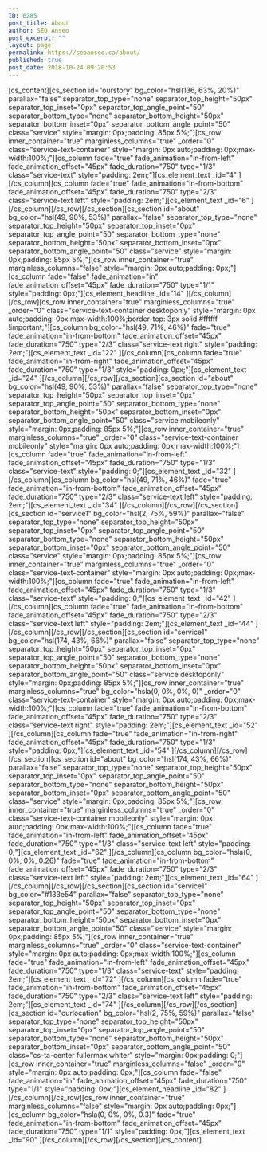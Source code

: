 ```yaml
---
ID: 6285
post_title: About
author: SEO Anseo
post_excerpt: ""
layout: page
permalink: https://seoanseo.ca/about/
published: true
post_date: 2018-10-24 09:20:53
---
```

[cs_content][cs_section id="ourstory" bg_color="hsl(136, 63%, 20%)" parallax="false" separator_top_type="none" separator_top_height="50px" separator_top_inset="0px" separator_top_angle_point="50" separator_bottom_type="none" separator_bottom_height="50px" separator_bottom_inset="0px" separator_bottom_angle_point="50" class="service" style="margin: 0px;padding: 85px 5%;"][cs_row inner_container="true" marginless_columns="true" _order="0" class="service-text-container" style="margin: 0px auto;padding: 0px;max-width:100%;"][cs_column fade="true" fade_animation="in-from-left" fade_animation_offset="45px" fade_duration="750" type="1/3" class="service-text" style="padding: 2em;"][cs_element_text _id="4" ][/cs_column][cs_column fade="true" fade_animation="in-from-bottom" fade_animation_offset="45px" fade_duration="750" type="2/3" class="service-text left" style="padding: 2em;"][cs_element_text _id="6" ][/cs_column][/cs_row][/cs_section][cs_section id="about" bg_color="hsl(49, 90%, 53%)" parallax="false" separator_top_type="none" separator_top_height="50px" separator_top_inset="0px" separator_top_angle_point="50" separator_bottom_type="none" separator_bottom_height="50px" separator_bottom_inset="0px" separator_bottom_angle_point="50" class="service" style="margin: 0px;padding: 85px 5%;"][cs_row inner_container="true" marginless_columns="false" style="margin: 0px auto;padding: 0px;"][cs_column fade="false" fade_animation="in" fade_animation_offset="45px" fade_duration="750" type="1/1" style="padding: 0px;"][cs_element_headline _id="14" ][/cs_column][/cs_row][cs_row inner_container="true" marginless_columns="true" _order="0" class="service-text-container desktoponly" style="margin: 0px auto;padding: 0px;max-width:100%;border-top: 3px solid #ffffff !important;"][cs_column bg_color="hsl(49, 71%, 46%)" fade="true" fade_animation="in-from-bottom" fade_animation_offset="45px" fade_duration="750" type="2/3" class="service-text right" style="padding: 2em;"][cs_element_text _id="22" ][/cs_column][cs_column fade="true" fade_animation="in-from-right" fade_animation_offset="45px" fade_duration="750" type="1/3" style="padding: 0px;"][cs_element_text _id="24" ][/cs_column][/cs_row][/cs_section][cs_section id="about" bg_color="hsl(49, 90%, 53%)" parallax="false" separator_top_type="none" separator_top_height="50px" separator_top_inset="0px" separator_top_angle_point="50" separator_bottom_type="none" separator_bottom_height="50px" separator_bottom_inset="0px" separator_bottom_angle_point="50" class="service mobileonly" style="margin: 0px;padding: 85px 5%;"][cs_row inner_container="true" marginless_columns="true" _order="0" class="service-text-container mobileonly" style="margin: 0px auto;padding: 0px;max-width:100%;"][cs_column fade="true" fade_animation="in-from-left" fade_animation_offset="45px" fade_duration="750" type="1/3" class="service-text" style="padding: 0;"][cs_element_text _id="32" ][/cs_column][cs_column bg_color="hsl(49, 71%, 46%)" fade="true" fade_animation="in-from-bottom" fade_animation_offset="45px" fade_duration="750" type="2/3" class="service-text left" style="padding: 2em;"][cs_element_text _id="34" ][/cs_column][/cs_row][/cs_section][cs_section id="service1" bg_color="hsl(2, 75%, 59%)" parallax="false" separator_top_type="none" separator_top_height="50px" separator_top_inset="0px" separator_top_angle_point="50" separator_bottom_type="none" separator_bottom_height="50px" separator_bottom_inset="0px" separator_bottom_angle_point="50" class="service" style="margin: 0px;padding: 85px 5%;"][cs_row inner_container="true" marginless_columns="true" _order="0" class="service-text-container" style="margin: 0px auto;padding: 0px;max-width:100%;"][cs_column fade="true" fade_animation="in-from-left" fade_animation_offset="45px" fade_duration="750" type="1/3" class="service-text" style="padding: 0;"][cs_element_text _id="42" ][/cs_column][cs_column fade="true" fade_animation="in-from-bottom" fade_animation_offset="45px" fade_duration="750" type="2/3" class="service-text left" style="padding: 2em;"][cs_element_text _id="44" ][/cs_column][/cs_row][/cs_section][cs_section id="service1" bg_color="hsl(174, 43%, 66%)" parallax="false" separator_top_type="none" separator_top_height="50px" separator_top_inset="0px" separator_top_angle_point="50" separator_bottom_type="none" separator_bottom_height="50px" separator_bottom_inset="0px" separator_bottom_angle_point="50" class="service desktoponly" style="margin: 0px;padding: 85px 5%;"][cs_row inner_container="true" marginless_columns="true" bg_color="hsla(0, 0%, 0%, 0)" _order="0" class="service-text-container" style="margin: 0px auto;padding: 0px;max-width:100%;"][cs_column fade="true" fade_animation="in-from-bottom" fade_animation_offset="45px" fade_duration="750" type="2/3" class="service-text right" style="padding: 2em;"][cs_element_text _id="52" ][/cs_column][cs_column fade="true" fade_animation="in-from-right" fade_animation_offset="45px" fade_duration="750" type="1/3" style="padding: 0px;"][cs_element_text _id="54" ][/cs_column][/cs_row][/cs_section][cs_section id="about" bg_color="hsl(174, 43%, 66%)" parallax="false" separator_top_type="none" separator_top_height="50px" separator_top_inset="0px" separator_top_angle_point="50" separator_bottom_type="none" separator_bottom_height="50px" separator_bottom_inset="0px" separator_bottom_angle_point="50" class="service" style="margin: 0px;padding: 85px 5%;"][cs_row inner_container="true" marginless_columns="true" _order="0" class="service-text-container mobileonly" style="margin: 0px auto;padding: 0px;max-width:100%;"][cs_column fade="true" fade_animation="in-from-left" fade_animation_offset="45px" fade_duration="750" type="1/3" class="service-text left" style="padding: 0;"][cs_element_text _id="62" ][/cs_column][cs_column bg_color="hsla(0, 0%, 0%, 0.26)" fade="true" fade_animation="in-from-bottom" fade_animation_offset="45px" fade_duration="750" type="2/3" class="service-text left" style="padding: 2em;"][cs_element_text _id="64" ][/cs_column][/cs_row][/cs_section][cs_section id="service1" bg_color="#133e54" parallax="false" separator_top_type="none" separator_top_height="50px" separator_top_inset="0px" separator_top_angle_point="50" separator_bottom_type="none" separator_bottom_height="50px" separator_bottom_inset="0px" separator_bottom_angle_point="50" class="service" style="margin: 0px;padding: 85px 5%;"][cs_row inner_container="true" marginless_columns="true" _order="0" class="service-text-container" style="margin: 0px auto;padding: 0px;max-width:100%;"][cs_column fade="true" fade_animation="in-from-left" fade_animation_offset="45px" fade_duration="750" type="1/3" class="service-text" style="padding: 2em;"][cs_element_text _id="72" ][/cs_column][cs_column fade="true" fade_animation="in-from-bottom" fade_animation_offset="45px" fade_duration="750" type="2/3" class="service-text left" style="padding: 2em;"][cs_element_text _id="74" ][/cs_column][/cs_row][/cs_section][cs_section id="ourlocation" bg_color="hsl(2, 75%, 59%)" parallax="false" separator_top_type="none" separator_top_height="50px" separator_top_inset="0px" separator_top_angle_point="50" separator_bottom_type="none" separator_bottom_height="50px" separator_bottom_inset="0px" separator_bottom_angle_point="50" class="cs-ta-center fullermax whiter" style="margin: 0px;padding: 0;"][cs_row inner_container="true" marginless_columns="false" _order="0" style="margin: 0px auto;padding: 0px;"][cs_column fade="false" fade_animation="in" fade_animation_offset="45px" fade_duration="750" type="1/1" style="padding: 0px;"][cs_element_headline _id="82" ][/cs_column][/cs_row][cs_row inner_container="true" marginless_columns="false" style="margin: 0px auto;padding: 0px;"][cs_column bg_color="hsla(0, 0%, 0%, 0.3)" fade="true" fade_animation="in-from-bottom" fade_animation_offset="45px" fade_duration="750" type="1/1" style="padding: 0px;"][cs_element_text _id="90" ][/cs_column][/cs_row][/cs_section][/cs_content]